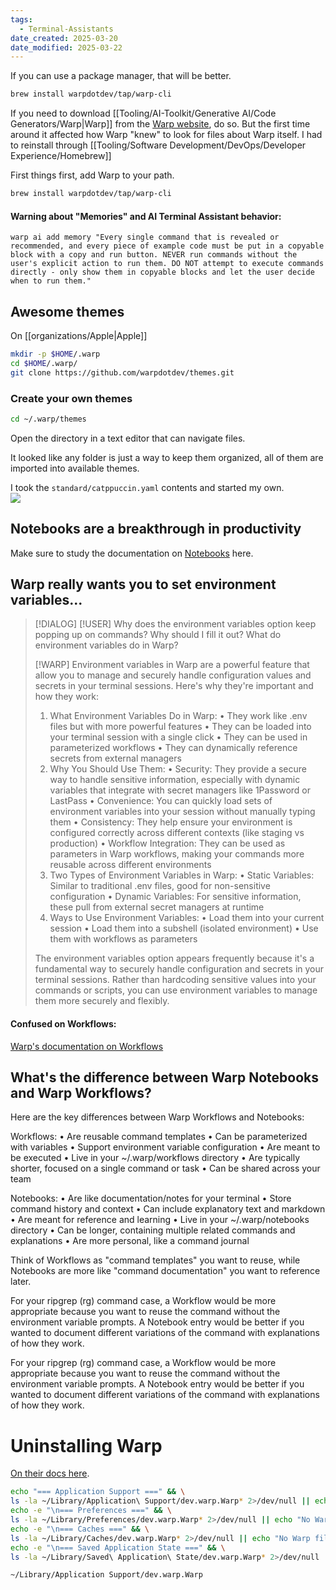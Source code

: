 ```yaml
---
tags:
  - Terminal-Assistants
date_created: 2025-03-20
date_modified: 2025-03-22
---
```

If you can use a package manager, that will be better. 
```bash
brew install warpdotdev/tap/warp-cli
```

If you need to download [[Tooling/AI-Toolkit/Generative AI/Code Generators/Warp|Warp]] from the [Warp website](https://docs.warp.dev/), do so. But the first time around it affected how Warp "knew" to look for files about Warp itself. I had to reinstall through [[Tooling/Software Development/DevOps/Developer Experience/Homebrew]]

First things first, add Warp to your path. 
```bash
brew install warpdotdev/tap/warp-cli
```


#### Warning about "Memories" and AI Terminal Assistant behavior:
```
warp ai add memory "Every single command that is revealed or recommended, and every piece of example code must be put in a copyable block with a copy and run button. NEVER run commands without the user's explicit action to run them. DO NOT attempt to execute commands directly - only show them in copyable blocks and let the user decide when to run them."
```

## Awesome themes

On [[organizations/Apple|Apple]]
```bash
mkdir -p $HOME/.warp
cd $HOME/.warp/
git clone https://github.com/warpdotdev/themes.git
```


### Create your own themes
```zsh
cd ~/.warp/themes
```

Open the directory in a text editor that can navigate files.  

It looked like any folder is just a way to keep them organized, all of them are imported into available themes. 

I took the `standard/catppuccin.yaml` contents and started my own.  
![](https://i.imgur.com/8W23vHJ.png)

## Notebooks are a breakthrough in productivity
Make sure to study the documentation on [Notebooks](https://docs.warp.dev/features/warp-drive/notebooks) here.

## Warp really wants you to set environment variables...

> [!DIALOG]
> [!USER] Why does the environment variables option keep popping up on commands?  Why should I fill it out?  What do environment variables do in Warp?
> 
> [!WARP] Environment variables in Warp are a powerful feature that allow you to manage and securely handle configuration values and secrets in your terminal sessions. Here's why they're important and how they work:
> 
> 1. What Environment Variables Do in Warp:
> •  They work like .env files but with more powerful features
> •  They can be loaded into your terminal session with a single click
> •  They can be used in parameterized workflows
> •  They can dynamically reference secrets from external managers
> 2. Why You Should Use Them:
> •  Security: They provide a secure way to handle sensitive information, especially with dynamic variables that integrate with secret managers like 1Password or LastPass
> •  Convenience: You can quickly load sets of environment variables into your session without manually typing them
> •  Consistency: They help ensure your environment is configured correctly across different contexts (like staging vs production)
> •  Workflow Integration: They can be used as parameters in Warp workflows, making your commands more reusable across different environments
> 3. Two Types of Environment Variables in Warp:
> •  Static Variables: Similar to traditional .env files, good for non-sensitive configuration
> •  Dynamic Variables: For sensitive information, these pull from external secret managers at runtime
> 4. Ways to Use Environment Variables:
> •  Load them into your current session
> •  Load them into a subshell (isolated environment)
> •  Use them with workflows as parameters
> 
> The environment variables option appears frequently because it's a fundamental way to securely handle configuration and secrets in your terminal sessions. Rather than hardcoding sensitive values into your commands or scripts, you can use environment variables to manage them more securely and flexibly.

#### Confused on Workflows:
[Warp's documentation on Workflows](https://docs.warp.dev/features/warp-drive/workflows)

## What's the difference between Warp Notebooks and Warp Workflows?
Here are the key differences between Warp Workflows and Notebooks:

Workflows:
•  Are reusable command templates
•  Can be parameterized with variables
•  Support environment variable configuration
•  Are meant to be executed
•  Live in your ~/.warp/workflows directory
•  Are typically shorter, focused on a single command or task
•  Can be shared across your team

Notebooks:
•  Are like documentation/notes for your terminal
•  Store command history and context
•  Can include explanatory text and markdown
•  Are meant for reference and learning
•  Live in your ~/.warp/notebooks directory
•  Can be longer, containing multiple related commands and explanations
•  Are more personal, like a command journal

Think of Workflows as "command templates" you want to reuse, while Notebooks are more like "command documentation" you want to reference later. 

For your ripgrep (rg) command case, a Workflow would be more appropriate because you want to reuse the command without the environment variable prompts. A Notebook entry would be better if you wanted to document different variations of the command with explanations of how they work.

For your ripgrep (rg) command case, a Workflow would be more appropriate because you want to reuse the command without the environment variable prompts. A Notebook entry would be better if you wanted to document different variations of the command with explanations of how they work.

# Uninstalling Warp
[On their docs here](https://docs.warp.dev/help/uninstalling-warp). 

```bash
echo "=== Application Support ===" && \
ls -la ~/Library/Application\ Support/dev.warp.Warp* 2>/dev/null || echo "No Warp files found" && \
echo -e "\n=== Preferences ===" && \
ls -la ~/Library/Preferences/dev.warp.Warp* 2>/dev/null || echo "No Warp files found" && \
echo -e "\n=== Caches ===" && \
ls -la ~/Library/Caches/dev.warp.Warp* 2>/dev/null || echo "No Warp files found" && \
echo -e "\n=== Saved Application State ===" && \
ls -la ~/Library/Saved\ Application\ State/dev.warp.Warp* 2>/dev/null || echo "No Warp files found"
```

 `~/Library/Application Support/dev.warp.Warp`